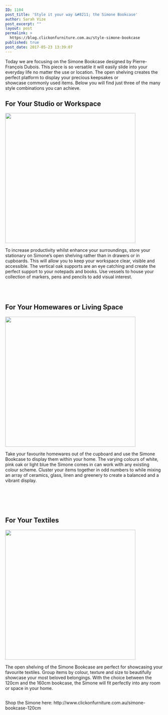 ```yaml
---
ID: 1104
post_title: 'Style it your way &#8211; the Simone Bookcase'
author: Sarah Vize
post_excerpt: ""
layout: post
permalink: >
  https://blog.clickonfurniture.com.au/style-simone-bookcase
published: true
post_date: 2017-05-23 13:39:07
---
```

Today we are focusing on the Simone Bookcase designed by Pierre-François Dubois. This piece is so versatile it will easily slide into your everyday life no matter the use or location. The open shelving creates the perfect platform to display your precious keepsakes or showcase commonly used items. Below you will find just three of the many style combinations you can achieve.
<h2>For Your Studio or Workspace</h2>
<img class=" wp-image-1134 alignleft" src="http://blog.clickonfurniture.com.au/wp-content/uploads/2017/05/Simone1.gif" alt="" width="415" height="415" />

To increase productivity whilst enhance your surroundings, store your stationary on Simone’s open shelving rather than in drawers or in cupboards. This will allow you to keep your workspace clear, visible and accessible. The vertical oak supports are an eye catching and create the perfect support to your notepads and books. Use vessels to house your collection of markers, pens and pencils to add visual interest.
<h2></h2>
<h2></h2>
&nbsp;
<h2></h2>
<h2></h2>
<h2>For Your Homewares or Living Space</h2>
<img class=" wp-image-1137 alignright" src="http://blog.clickonfurniture.com.au/wp-content/uploads/2017/05/Simone-2.gif" alt="" width="415" height="415" />

Take your favourite homewares out of the cupboard and use the Simone Bookcase to display them within your home. The varying colours of white, pink oak or light blue the Simone comes in can work with any existing colour scheme. Cluster your items together in odd numbers to while mixing an array of ceramics, glass, linen and greenery to create a balanced and a vibrant display.

&nbsp;
<h2></h2>
&nbsp;
<h2>For Your Textiles</h2>
<img class=" wp-image-1140 alignleft" src="http://blog.clickonfurniture.com.au/wp-content/uploads/2017/05/Simone-3.gif" alt="" width="415" height="415" />

The open shelving of the Simone Bookcase are perfect for showcasing your favourite textiles. Group items by colour, texture and size to beautifully showcase your most beloved belongings. With the choice between the 120cm and the 160cm bookcase, the Simone will fit perfectly into any room or space in your home.
<h2></h2>
<h2></h2>
Shop the Simone here: http://www.clickonfurniture.com.au/simone-bookcase-120cm
<h2></h2>
<h2></h2>
<h2></h2>